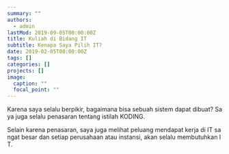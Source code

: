 ```yaml
---
summary: ""
authors:
  - admin
lastMod: 2019-09-05T00:00:00Z
title: Kuliah di Bidang IT
subtitle: Kenapa Saya Pilih IT?
date: 2019-02-05T00:00:00Z
tags: []
categories: []
projects: []
image:
  caption: ""
  focal_point: ""
---
```

Karena saya selalu berpikir, bagaimana bisa sebuah sistem dapat dibuat? Saya juga selalu penasaran tentang istilah KODING.

Selain karena penasaran, saya juga melihat peluang mendapat kerja di IT sangat besar dan setiap perusahaan atau instansi, akan selalu membutuhkan IT.